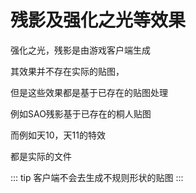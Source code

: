 # 残影及强化之光等效果

强化之光，残影是由游戏客户端生成

其效果并不存在实际的贴图，

但是这些效果都是基于已存在的贴图处理

例如SAO残影基于已存在的桐人贴图

而例如天10，天11的特效

都是实际的文件

::: tip
客户端不会去生成不规则形状的贴图
:::
